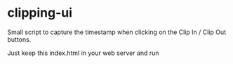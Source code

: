 # clipping-ui

Small script to capture the timestamp when clicking on the Clip In / Clip Out buttons.

Just keep this index.html in your web server and run

